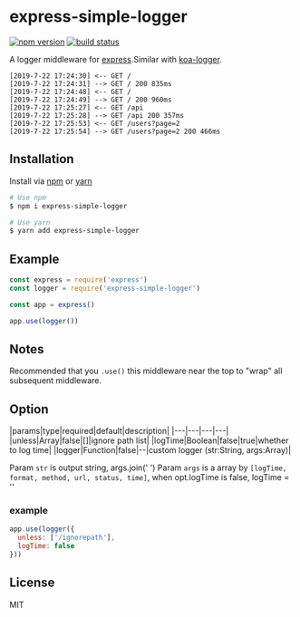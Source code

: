 # express-simple-logger

[![npm version](https://img.shields.io/npm/v/express-simple-logger.svg?style=flat)](https://www.npmjs.com/package/express-simple-logger)
[![build status](https://img.shields.io/travis/nicholascao/express-simple-logger.svg?style=flat)](https://travis-ci.org/NicholasCao/express-simple-logger)

 A logger middleware for [express](https://github.com/expressjs/express).Similar with [koa-logger](https://github.com/koajs/logger).

```
[2019-7-22 17:24:30] <-- GET /
[2019-7-22 17:24:31] --> GET / 200 835ms
[2019-7-22 17:24:48] <-- GET /
[2019-7-22 17:24:49] --> GET / 200 960ms
[2019-7-22 17:25:27] <-- GET /api
[2019-7-22 17:25:28] --> GET /api 200 357ms
[2019-7-22 17:25:53] <-- GET /users?page=2
[2019-7-22 17:25:54] --> GET /users?page=2 200 466ms
```

## Installation

Install via [npm](https://npmjs.com) or [yarn](https://yarnpkg.com)

```bash
# Use npm
$ npm i express-simple-logger

# Use yarn
$ yarn add express-simple-logger
```

## Example

```js
const express = require('express')
const logger = require('express-simple-logger')

const app = express()

app.use(logger())
```

## Notes

  Recommended that you `.use()` this middleware near the top
  to "wrap" all subsequent middleware.

## Option

|params|type|required|default|description|
|---|---|---|---|
|unless|Array|false|[]|ignore path list|
|logTime|Boolean|false|true|whether to log time|
|logger|Function|false|--|custom logger  (str:String, args:Array)|

  Param `str` is output string, args.join(' ')
  Param `args` is a array by `[logTime, format, method, url, status, time]`, when opt.logTime is false, logTime = ''

### example
```js
app.use(logger({
  unless: ['/ignorepath'],
  logTime: false
}))
```

## License

  MIT
